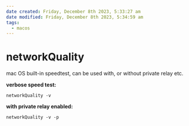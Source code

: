 ```yaml
---
date created: Friday, December 8th 2023, 5:33:27 am
date modified: Friday, December 8th 2023, 5:34:59 am
tags:
  - macos
---
```


# networkQuality

mac OS built-in speedtest, can be used with, or without private relay etc.

**verbose speed test:**

```shell
networkQuality -v
```

**with private relay enabled:**

```shell
networkQuality -v -p
```
